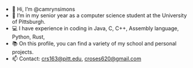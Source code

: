 - 👋 Hi, I’m @camrynsimons
- 🏫  I’m in my senior year as a computer science student at the University of Pittsburgh.
- 💻 I have experience in coding in Java, C, C++, Assembly language, Python, Rust, 
- 📚 On this profile, you can find a variety of my school and personal projects.
- 📫 Contact: crs163@pitt.edu, croses620@gmail.com

<!---
camrynsimons/camrynsimons is a ✨ special ✨ repository because its `README.md` (this file) appears on your GitHub profile.
You can click the Preview link to take a look at your changes.
--->
